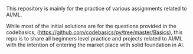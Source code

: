 This repository is mainly for the practice of various assignments related to AI/ML.

While most of the initial solutions are for the questions provided in the codebasics, (https://github.com/codebasics/py/tree/master/Basics), 
this repo is to share all beginners level practice and projects related to AI/ML with the intention of entering the market place with solid foundation in AI.
